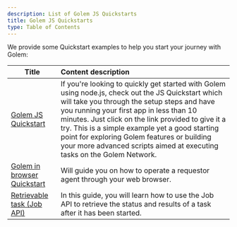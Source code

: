 ```yaml
---
description: List of Golem JS Quickstarts
title: Golem JS Quickstarts
type: Table of Contents
---
```


We provide some Quickstart examples to help you start your journey with Golem:

| Title                                                                                      | Content description                                                                                                                                                                                                                                                                                                                                                                                                             |
| ------------------------------------------------------------------------------------------ | :------------------------------------------------------------------------------------------------------------------------------------------------------------------------------------------------------------------------------------------------------------------------------------------------------------------------------------------------------------------------------------------------------------------------------ |
| [Golem JS Quickstart](/docs/en/creators/javascript/quickstarts/quickstart)                 | If you're looking to quickly get started with Golem using node.js, check out the JS Quickstart which will take you through the setup steps and have you running your first app in less than 10 minutes. Just click on the link provided to give it a try. This is a simple example yet a good starting point for exploring Golem features or building your more advanced scripts aimed at executing tasks on the Golem Network. |
| [Golem in browser Quickstart](/docs/en/creators/javascript/quickstarts/golem-in-a-browser) | Will guide you on how to operate a requestor agent through your web browser.                                                                                                                                                                                                                                                                                                                                                    |
| [Retrievable task (Job API)](/docs/en/creators/javascript/quickstarts/retrievable-task)    | In this guide, you will learn how to use the Job API to retrieve the status and results of a task after it has been started.                                                                                                                                                                                                                                                                                                    |
